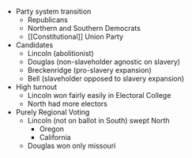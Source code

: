 - Party system transition
	- Republicans
	- Northern and Southern Democrats
	- [[Constitutional]] Union Party 
- Candidates 
	- Lincoln (abolitionist)
	- Douglas (non-slaveholder agnostic on slavery)
	- Breckenridge (pro-slavery expansion)
	- Bell (slaveholder opposed to slavery expansion)
- High turnout
	- Lincoln won fairly easily in Electoral College 
	- North had more electors
- Purely Regional Voting
	- Lincoln (not on ballot in South) swept North 
		- Oregon
		- California
	- Douglas won only missouri